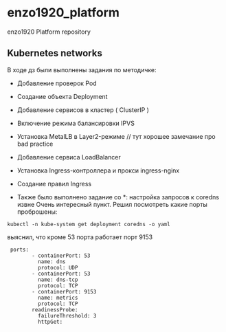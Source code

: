 # enzo1920_platform
enzo1920 Platform repository


## Kubernetes networks
В ходе дз были выполнены задания по методичке:
- Добавление проверок Pod
- Создание объекта Deployment
- Добавление сервисов в кластер ( ClusterIP )
- Включение режима балансировки IPVS

- Установка MetalLB в Layer2-режиме // тут хорошее замечание про bad practice
- Добавление сервиса LoadBalancer
- Установка Ingress-контроллера и прокси ingress-nginx
- Создание правил Ingress

- Также было выполнено задание со *:
настройка запросов к coredns извне
Очень интересный пункт. 
Решил посмотреть какие порты проброшены:

```
kubectl -n kube-system get deployment coredns -o yaml
```

выяснил, что кроме 53 порта работает порт 9153
```
 ports:
        - containerPort: 53
          name: dns
          protocol: UDP
        - containerPort: 53
          name: dns-tcp
          protocol: TCP
        - containerPort: 9153
          name: metrics
          protocol: TCP
        readinessProbe:
          failureThreshold: 3
          httpGet:
```
